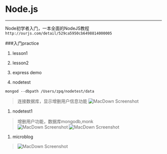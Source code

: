 # Node.js
------
Node初学者入门，一本全面的NodeJS教程 
` http://ourjs.com/detail/529ca5950cb6498814000005`

###入门practice

1. lesson1

1. lesson2

1. express demo

1. nodetest<br/>
>
  `mongod --dbpath /Users/zpq/nodetest/data`
>连接数据库，显示增删用户信息功能
>![MacDown Screenshot](https://github.com/amberenjoy/Node.js-practice/blob/master/nodetest/public/images/1.png)

1. nodetest1
>增删用户功能，数据库mongodb,monk<br/>
>![MacDown Screenshot](https://github.com/amberenjoy/Node.js-practice/blob/master/nodetest1/img/1.png)
![MacDown Screenshot](https://github.com/amberenjoy/Node.js-practice/blob/master/nodetest1/img/2.png)

1. microblog
>![MacDown Screenshot](https://github.com/amberenjoy/Node.js-practice/blob/master/microblog/img.png)
